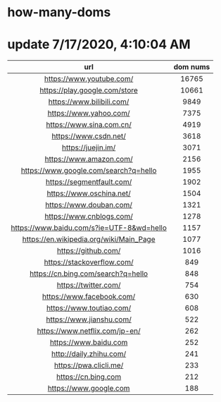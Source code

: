 # how-many-doms

# update 7/17/2020, 4:10:04 AM

url | dom nums
:-: | :-:
https://www.youtube.com/ | 16765
https://play.google.com/store | 10661
https://www.bilibili.com/ | 9849
https://www.yahoo.com/ | 7375
https://www.sina.com.cn/ | 4919
https://www.csdn.net/ | 3618
https://juejin.im/ | 3071
https://www.amazon.com/ | 2156
https://www.google.com/search?q=hello | 1955
https://segmentfault.com/ | 1902
https://www.oschina.net/ | 1504
https://www.douban.com/ | 1321
https://www.cnblogs.com/ | 1278
https://www.baidu.com/s?ie=UTF-8&wd=hello | 1157
https://en.wikipedia.org/wiki/Main_Page | 1077
https://github.com/ | 1016
https://stackoverflow.com/ | 849
https://cn.bing.com/search?q=hello | 848
https://twitter.com/ | 754
https://www.facebook.com/ | 630
https://www.toutiao.com/ | 608
https://www.jianshu.com/ | 522
https://www.netflix.com/jp-en/ | 262
https://www.baidu.com | 252
http://daily.zhihu.com/ | 241
https://pwa.clicli.me/ | 233
https://cn.bing.com | 212
https://www.google.com | 188
